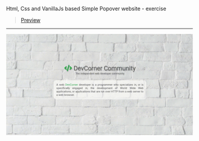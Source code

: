 Html, Css and VanillaJs based Simple Popover website - exercise
> [Preview](https://r4nd3l.github.io/SimplePopover/)
---

![SimplePopover](https://github.com/r4nd3l/SimplePopover/blob/master/img/sample.gif)
